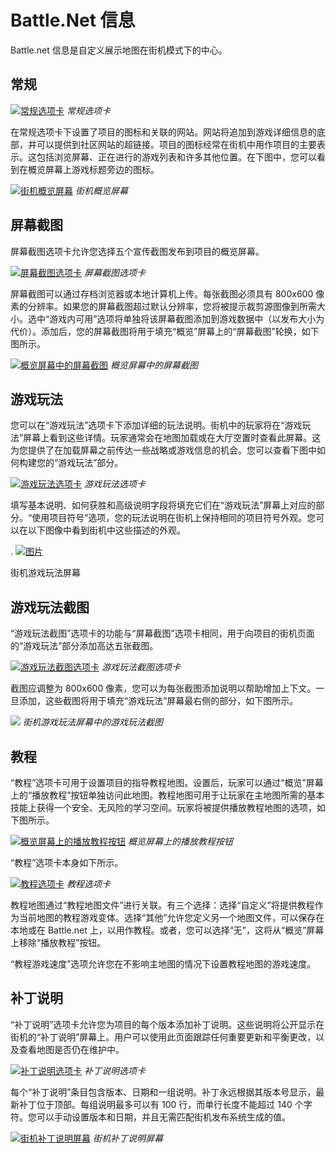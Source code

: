 # Battle.Net 信息

Battle.net 信息是自定义展示地图在街机模式下的中心。

## 常规

[![常规选项卡](./resources/011_BattleNet_Info01.png)](./resources/011_BattleNet_Info01.png)
*常规选项卡*

在常规选项卡下设置了项目的图标和关联的网站。网站将追加到游戏详细信息的底部，并可以提供到社区网站的超链接。项目的图标经常在街机中用作项目的主要表示。这包括浏览屏幕、正在进行的游戏列表和许多其他位置。在下图中，您可以看到在概览屏幕上游戏标题旁边的图标。

[![街机概览屏幕](./resources/011_BattleNet_Info02.png)](./resources/011_BattleNet_Info02.png)
*街机概览屏幕*

## 屏幕截图

屏幕截图选项卡允许您选择五个宣传截图发布到项目的概览屏幕。

[![屏幕截图选项卡](./resources/011_BattleNet_Info03.png)](./resources/011_BattleNet_Info03.png)
*屏幕截图选项卡*

屏幕截图可以通过存档浏览器或本地计算机上传。每张截图必须具有 800x600 像素的分辨率。如果您的屏幕截图超过默认分辨率，您将被提示裁剪源图像到所需大小。选中“游戏内可用”选项将单独将该屏幕截图添加到游戏数据中（以发布大小为代价）。添加后，您的屏幕截图将用于填充“概览”屏幕上的“屏幕截图”轮换，如下图所示。

[![概览屏幕中的屏幕截图](./resources/011_BattleNet_Info04.png)](./resources/011_BattleNet_Info04.png)
*概览屏幕中的屏幕截图*

## 游戏玩法

您可以在“游戏玩法”选项卡下添加详细的玩法说明。街机中的玩家将在“游戏玩法”屏幕上看到这些详情。玩家通常会在地图加载或在大厅空置时查看此屏幕。这为您提供了在加载屏幕之前传达一些战略或游戏信息的机会。您可以查看下图中如何构建您的“游戏玩法”部分。

[![游戏玩法选项卡](./resources/011_BattleNet_Info05.png)](./resources/011_BattleNet_Info05.png)
*游戏玩法选项卡*

填写基本说明、如何获胜和高级说明字段将填充它们在“游戏玩法”屏幕上对应的部分。“使用项目符号”选项，您的玩法说明在街机上保持相同的项目符号外观。您可以在以下图像中看到街机中这些描述的外观。

. [![图片](./resources/011_BattleNet_Info06.png)](./resources/011_BattleNet_Info06.png)

街机游戏玩法屏幕

## 游戏玩法截图

“游戏玩法截图”选项卡的功能与“屏幕截图”选项卡相同，用于向项目的街机页面的“游戏玩法”部分添加高达五张截图。

[![游戏玩法截图选项卡](./resources/011_BattleNet_Info07.png)](./resources/011_BattleNet_Info07.png)
*游戏玩法截图选项卡*

截图应调整为 800x600 像素，您可以为每张截图添加说明以帮助增加上下文。一旦添加，这些截图将用于填充“游戏玩法”屏幕最右侧的部分，如下图所示。

![](./resources/011_BattleNet_Info08.png)
*街机游戏玩法屏幕中的游戏玩法截图*

## 教程

“教程”选项卡可用于设置项目的指导教程地图。设置后，玩家可以通过“概览”屏幕上的“播放教程”按钮单独访问此地图。教程地图可用于让玩家在主地图所需的基本技能上获得一个安全、无风险的学习空间。玩家将被提供播放教程地图的选项，如下图所示。

[![概览屏幕上的播放教程按钮](./resources/011_BattleNet_Info09.png)](./resources/011_BattleNet_Info09.png)
*概览屏幕上的播放教程按钮*

“教程”选项卡本身如下所示。

[![教程选项卡](./resources/011_BattleNet_Info10.png)](./resources/011_BattleNet_Info10.png)
*教程选项卡*

教程地图通过“教程地图文件”进行关联。有三个选择：选择“自定义”将提供教程作为当前地图的教程游戏变体。选择“其他”允许您定义另一个地图文件，可以保存在本地或在 Battle.net 上，以用作教程。或者，您可以选择“无”，这将从“概览”屏幕上移除“播放教程”按钮。

“教程游戏速度”选项允许您在不影响主地图的情况下设置教程地图的游戏速度。

## 补丁说明

“补丁说明”选项卡允许您为项目的每个版本添加补丁说明。这些说明将公开显示在街机的“补丁说明”屏幕上。用户可以使用此页面跟踪任何重要更新和平衡更改，以及查看地图是否仍在维护中。

[![补丁说明选项卡](./resources/011_BattleNet_Info11.png)](./resources/011_BattleNet_Info11.png)
*补丁说明选项卡*

每个“补丁说明”条目包含版本、日期和一组说明。补丁永远根据其版本号显示，最新补丁位于顶部。每组说明最多可以有 100 行，而单行长度不能超过 140 个字符。您可以手动设置版本和日期，并且无需匹配街机发布系统生成的值。

[![街机补丁说明屏幕](./resources/011_BattleNet_Info12.png)](./resources/011_BattleNet_Info12.png)
*街机补丁说明屏幕*